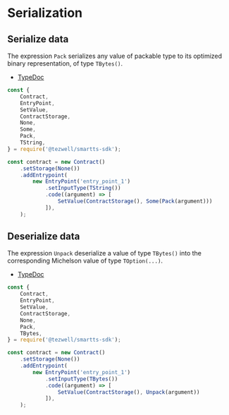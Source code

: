 # Serialization

## Serialize data

The expression `Pack` serializes any value of packable type to its optimized binary representation, of type `TBytes()`.

- [TypeDoc](https://romarq.github.io/smartts-sdk/api/modules/expression.html#Pack)

```ts
const {
    Contract,
    EntryPoint,
    SetValue,
    ContractStorage,
    None,
    Some,
    Pack,
    TString,
} = require('@tezwell/smartts-sdk');

const contract = new Contract()
    .setStorage(None())
    .addEntrypoint(
        new EntryPoint('entry_point_1')
            .setInputType(TString())
            .code((argument) => [
                SetValue(ContractStorage(), Some(Pack(argument)))
            ]),
    );
```

## Deserialize data

The expression `Unpack` deserialize a value of type `TBytes()` into the corresponding Michelson value of type `TOption(...)`.

- [TypeDoc](https://romarq.github.io/smartts-sdk/api/modules/expression.html#Unpack)

```ts
const {
    Contract,
    EntryPoint,
    SetValue,
    ContractStorage,
    None,
    Pack,
    TBytes,
} = require('@tezwell/smartts-sdk');

const contract = new Contract()
    .setStorage(None())
    .addEntrypoint(
        new EntryPoint('entry_point_1')
            .setInputType(TBytes())
            .code((argument) => [
                SetValue(ContractStorage(), Unpack(argument))
            ]),
    );
```
